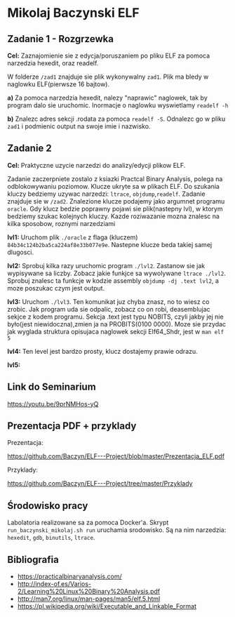# Mikolaj Baczynski  ELF

## Zadanie 1 - Rozgrzewka 
**Cel:** Zaznajomienie sie z edycja/poruszaniem po pliku ELF za pomoca narzedzia hexedit, oraz readelf.

W folderze `/zad1` znajduje sie plik wykonywalny `zad1`. Plik ma bledy w naglowku ELF(pierwsze 16 bajtow).

**a)** Za pomoca narzedzia hexedit, nalezy "naprawic" naglowek, tak by program dalo sie uruchomic. Inormacje o naglowku wyswietlamy `readelf -h`

**b)** Znalezc adres sekcji .rodata za pomoca `readelf -S`. Odnalezc go w pliku `zad1` i podmienic output na swoje imie i nazwisko. 

## Zadanie 2
**Cel:** Praktyczne uzycie narzedzi do analizy/edycji plikow ELF.

Zadanie zaczerpniete zostalo z ksiazki Practcal Binary Analysis, polega na odblokowywaniu poziomow. Klucze ukryte sa w plikach ELF. Do szukania kluczy bedziemy uzywac narzedzi: `ltrace`, `objdump`,`readelf`. Zadanie znajduje sie w `/zad2`. Znalezione klucze podajemy jako argumnet programu `oracle`. Gdy klucz bedzie poprawny pojawi sie plik(nastepny lvl), w ktorym bedziemy szukac kolejnych kluczy. Kazde roziwazanie mozna znalesc na kilka sposobow, roznymi narzedziami

**lvl1:** Uruchom plik `./oracle` z flaga (kluczem) `84b34c124b2ba5ca224af8e33b077e9e`. Nastepne klucze beda takiej samej dlugosci.

**lvl2:** Sprobuj kilka razy uruchomic program `./lvl2`. Zastanow sie jak wypisywane sa liczby. Zobacz jakie funkjce sa wywolywane `ltrace ./lvl2`. Sprobuj znalesc ta funkcje w kodzie assembly `objdump -dj .text lvl2`, a moze poszukac czym jest output.

**lvl3:** Uruchom `./lvl3`. Ten komunikat juz chyba znasz, no to wiesz co zrobic. Jak program uda sie odpalic, zobacz co on robi, deasemblujac sekjce z kodem programu. Sekcja .text jest typu NOBITS, czyli jakby jej nie było(jest niewidoczna),zmien ja na PROBITS(0100 0000). Moze sie przydac jak wyglada struktura opisujaca naglowek sekcji Elf64_Shdr, jest w `man elf 5`

**lvl4:** Ten level jest bardzo prosty, klucz dostajemy prawie odrazu.

**lvl5:** 

## Link do Seminarium 

https://youtu.be/9prNMHos-yQ

## Prezentacja PDF + przyklady

Prezentacja:

https://github.com/Baczyn/ELF---Project/blob/master/Prezentacja_ELF.pdf

Przyklady:

https://github.com/Baczyn/ELF---Project/tree/master/Przyklady

## Środowisko pracy

Labolatoria realizowane sa za pomoca Docker'a. Skrypt `run_baczynski_mikolaj.sh run` uruchamia srodowisko. Są na nim narzedzia: `hexedit`, `gdb`, `binutils`, `ltrace`.

## Bibliografia

 - https://practicalbinaryanalysis.com/
 - http://index-of.es/Varios-2/Learning%20Linux%20Binary%20Analysis.pdf
 - http://man7.org/linux/man-pages/man5/elf.5.html
 - https://pl.wikipedia.org/wiki/Executable_and_Linkable_Format